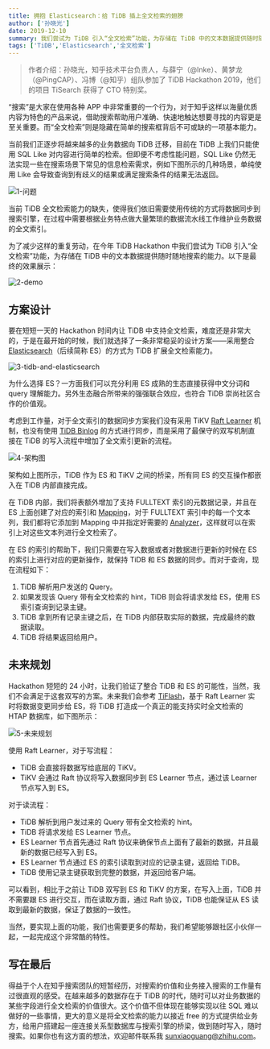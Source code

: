 ```yaml
---
title: 拥抱 Elasticsearch：给 TiDB 插上全文检索的翅膀 
author: ['孙晓光']
date: 2019-12-10
summary: 我们尝试为 TiDB 引入“全文检索”功能，为存储在 TiDB 中的文本数据提供随时随地搜索的能力。
tags: ['TiDB','Elasticsearch','全文检索']
---
```


> 作者介绍：孙晓光，知乎技术平台负责人，与薛宁（@Inke）、黄梦龙（@PingCAP）、冯博（@知乎）组队参加了 TiDB Hackathon 2019，他们的项目 TiSearch 获得了 CTO 特别奖。

“搜索”是大家在使用各种 APP 中非常重要的一个行为，对于知乎这样以海量优质内容为特色的产品来说，借助搜索帮助用户准确、快速地触达想要寻找的内容更是至关重要。而“全文检索”则是隐藏在简单的搜索框背后不可或缺的一项基本能力。

当前我们正逐步将越来越多的业务数据向 TiDB 迁移，目前在 TiDB 上我们只能使用 SQL Like 对内容进行简单的检索。但即便不考虑性能问题，SQL Like 仍然无法实现一些在搜索场景下常见的信息检索需求，例如下图所示的几种场景，单纯使用 Like 会导致查询到有歧义的结果或满足搜索条件的结果无法返回。

![1-问题](media/fulltext-search-with-tidb-and-elasticsearch/1-问题.png)

当前 TiDB 全文检索能力的缺失，使得我们依旧需要使用传统的方式将数据同步到搜索引擎，在过程中需要根据业务特点做大量繁琐的数据流水线工作维护业务数据的全文索引。

为了减少这样的重复劳动，在今年 TiDB Hackathon 中我们尝试为 TiDB 引入“全文检索”功能，为存储在 TiDB 中的文本数据提供随时随地搜索的能力。以下是最终的效果展示：

![2-demo](media/fulltext-search-with-tidb-and-elasticsearch/2-demo.gif)

## 方案设计

要在短短一天的 Hackathon 时间内让 TiDB 中支持全文检索，难度还是非常大的，于是在最开始的时候，我们就选择了一条非常稳妥的设计方案——采用整合 [Elasticsearch](https://www.elastic.co/)（后续简称 ES）的方式为 TiDB 扩展全文检索能力。

![3-tidb-and-elasticsearch](media/fulltext-search-with-tidb-and-elasticsearch/3-tidb-and-elasticsearch.gif)

为什么选择 ES？一方面我们可以充分利用 ES 成熟的生态直接获得中文分词和 query 理解能力。另外生态融合所带来的强强联合效应，也符合 TiDB 崇尚社区合作的价值观。

考虑到工作量，对于全文索引的数据同步方案我们没有采用 TiKV [Raft Learner](https://github.com/tikv/tikv/issues/2475) 机制，也没有使用 [TiDB Binlog](https://github.com/pingcap/tidb-binlog) 的方式进行同步，而是采用了最保守的双写机制直接在 TiDB 的写入流程中增加了全文索引更新的流程。

![4-架构图](media/fulltext-search-with-tidb-and-elasticsearch/4-架构图.png)

架构如上图所示，TiDB 作为 ES 和 TiKV 之间的桥梁，所有同 ES 的交互操作都嵌入在 TiDB 内部直接完成。

在 TiDB 内部，我们将表额外增加了支持 FULLTEXT 索引的元数据记录，并且在 ES 上面创建了对应的索引和 [Mapping](https://www.elastic.co/cn/blog/found-elasticsearch-mapping-introduction)，对于 FULLTEXT 索引中的每一个文本列，我们都将它添加到 Mapping 中并指定好需要的 [Analyzer](https://www.elastic.co/cn/blog/found-text-analysis-part-1)，这样就可以在索引上对这些文本列进行全文检索了。

在 ES 的索引的帮助下，我们只需要在写入数据或者对数据进行更新的时候在 ES 的索引上进行对应的更新操作，就保持 TiDB 和 ES 数据的同步。而对于查询，现在流程如下：

1. TiDB 解析用户发送的 Query。
2. 如果发现该 Query 带有全文检索的 hint，TiDB 则会将请求发给 ES，使用 ES 索引查询到记录主键。
3. TiDB 拿到所有记录主键之后，在 TiDB 内部获取实际的数据，完成最终的数据读取。
4. TiDB 将结果返回给用户。

## 未来规划

Hackathon 短短的 24 小时，让我们验证了整合 TiDB 和 ES 的可能性，当然，我们不会满足于这套双写的方案。未来我们会参考 [TiFlash](https://medium.com/@PingCAP/delivering-real-time-analytics-and-true-htap-by-combining-columnstore-and-rowstore-1e006d3c3ef5)，基于 Raft Learner 实时将数据变更同步给 ES，将 TiDB 打造成一个真正的能支持实时全文检索的 HTAP 数据库，如下图所示：

![5-未来规划](media/fulltext-search-with-tidb-and-elasticsearch/5-未来规划.png)

使用 Raft Learner，对于写流程：

* TiDB 会直接将数据写给底层的 TiKV。
* TiKV 会通过 Raft 协议将写入数据同步到 ES Learner 节点，通过该 Learner 节点写入到 ES。

对于读流程：

* TiDB 解析到用户发过来的 Query 带有全文检索的 hint。
* TiDB 将请求发给 ES Learner 节点。
* ES Learner 节点首先通过 Raft 协议来确保节点上面有了最新的数据，并且最新的数据已经写入到 ES。
* ES Learner 节点通过 ES 的索引读取到对应的记录主键，返回给 TiDB。
* TiDB 使用记录主键获取到完整的数据，并返回给客户端。

可以看到，相比于之前让 TiDB 双写到 ES 和 TiKV 的方案，在写入上面，TiDB 并不需要跟 ES 进行交互，而在读取方面，通过 Raft 协议，TiDB 也能保证从 ES 读取到最新的数据，保证了数据的一致性。

当然，要实现上面的功能，我们也需要更多的帮助，我们希望能够跟社区小伙伴一起，一起完成这个非常酷的特性。

## 写在最后

得益于个人在知乎搜索团队的短暂经历，对搜索的价值和业务接入搜索的工作量有过很直观的感受。在越来越多的数据存在于 TiDB 的时代，随时可以对业务数据的某些字段进行全文检索的价值很大。这个价值不但体现在能够实现以往 SQL 难以做好的一些事情，更大的意义是将全文检索的能力以接近 free 的方式提供给业务方，给用户搭建起一座连接关系型数据库与搜索引擎的桥梁，做到随时写入，随时搜索。如果你也有这方面的想法，欢迎邮件联系我 sunxiaoguang@zhihu.com。

